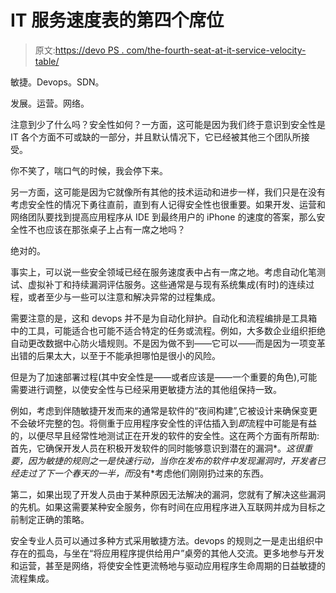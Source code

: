 # IT 服务速度表的第四个席位

> 原文:[https://devo PS . com/the-fourth-seat-at-it-service-velocity-table/](https://devops.com/the-fourth-seat-at-the-it-service-velocity-table/)

敏捷。Devops。SDN。

发展。运营。网络。

注意到少了什么吗？安全性如何？一方面，这可能是因为我们终于意识到安全性是 IT 各个方面不可或缺的一部分，并且默认情况下，它已经被其他三个团队所接受。

你不笑了，喘口气的时候，我会停下来。

另一方面，这可能是因为它就像所有其他的技术运动和进步一样，我们只是在没有考虑安全性的情况下勇往直前，直到有人记得安全性也很重要。如果开发、运营和网络团队要找到提高应用程序从 IDE 到最终用户的 iPhone 的速度的答案，那么安全性不也应该在那张桌子上占有一席之地吗？

绝对的。

事实上，可以说一些安全领域已经在服务速度表中占有一席之地。考虑自动化笔测试、虚拟补丁和持续漏洞评估服务。这些通常是与现有系统集成(有时)的连续过程，或者至少与一些可以注意和解决异常的过程集成。

需要注意的是，这和 devops 并不是为自动化辩护。自动化和流程编排是工具箱中的工具，可能适合也可能不适合特定的任务或流程。例如，大多数企业组织拒绝自动更改数据中心防火墙规则。不是因为做不到——它可以——而是因为一项变革出错的后果太大，以至于不能承担哪怕是很小的风险。

但是为了加速部署过程(其中安全性是——或者应该是——一个重要的角色),可能需要进行调整，以使安全性与已经采用更敏捷方法的其他组保持一致。

例如，考虑到伴随敏捷开发而来的通常是软件的“夜间构建”,它被设计来确保变更不会破坏完整的包。将侧重于应用程序安全性的评估插入到*即*流程中可能是有益的，以便尽早且经常性地测试正在开发的软件的安全性。这在两个方面有所帮助:首先，它确保开发人员在积极开发软件的同时能够意识到潜在的漏洞*。*这很重要，因为敏捷的规则之一是快速行动，当你在发布的软件中发现漏洞时，开发者已经走过了下一个春天的一半，而*没有*考虑他们刚刚扔过来的东西。

第二，如果出现了开发人员由于某种原因无法解决的漏洞，您就有了解决这些漏洞的先机。如果这需要某种安全服务，你有时间在应用程序进入互联网并成为目标之前制定正确的策略。

安全专业人员可以通过多种方式采用敏捷方法。devops 的规则之一是走出组织中存在的孤岛，与坐在“将应用程序提供给用户”桌旁的其他人交流。更多地参与开发和运营，甚至是网络，将使安全性更流畅地与驱动应用程序生命周期的日益敏捷的流程集成。